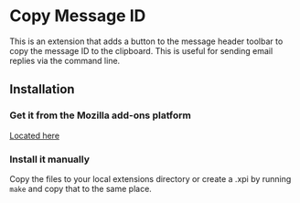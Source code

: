 # Copy Message ID

This is an extension that adds a button to the message header toolbar to
copy the message ID to the clipboard. This is useful for sending email
replies via the command line.

## Installation

### Get it from the Mozilla add-ons platform

[Located
here](https://addons.mozilla.org/en-US/thunderbird/addon/copy-message-id/)

### Install it manually

Copy the files to your local extensions directory or create a .xpi by
running `make` and copy that to the same place.
